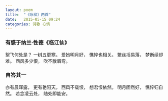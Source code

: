 ```yaml
---
layout: poem
title:  "《咏柳》两首"
date:   2015-05-15 09:24
categories: 诗歌 心情
---
```


### 有感于纳兰·性德《临江仙》

絮飞何处是？
一树五更寒。
爱她明月好，
憔悴也相关。
繁丝摇易落，
梦断续却难。
西风多少恨，
吹不散眉弯。

### 自答其一

亦有晨晖露，
更有艳阳天。
西风不载恨，
想君恨依然。
明月固然好，
憔悴归自然。
若念凌云处，
随处即能安。